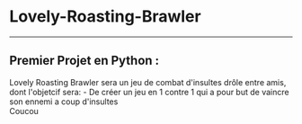 # Lovely-Roasting-Brawler
<hr>

## Premier Projet en Python :
Lovely Roasting Brawler sera un jeu de combat d'insultes drôle entre amis, dont l'objetcif sera:
    - De créer un jeu en 1 contre 1 qui a pour but de vaincre son ennemi a coup d'insultes
<br>
Coucou
